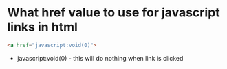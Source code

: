 # What href value to use for javascript links in html
```html
<a href="javascript:void(0)">
```

- javascript:void(0) - this will do nothing when link is clicked
